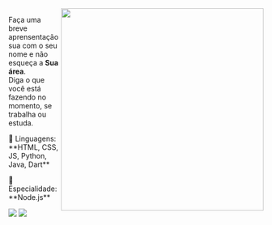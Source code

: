 <img src="https://api.oboy.fun/api/v1/user/303699181900660737/avatar" min-width="400px" max-width="400px" width="400px" align="right">

<p align="left"> 
  Faça uma breve aprensentação sua com o seu nome e não esqueça a <strong>Sua área</strong>.<br>
  Diga o que você está fazendo no momento, se trabalha ou estuda.
</p>

<p align="left">
  🔧 Linguagens: **HTML, CSS, JS, Python, Java, Dart**
</p>

<p align="left">
  💼 Especialidade: **Node.js**
</p>

<p align="left">
  <a href="#" alt="Discord">
  <img src="https://oboy.fun/" /></a>

  <a href="#" alt="Steam">
  <img src="https://steamcommunity.com/id/brunooboy/" /></a>
</p>
